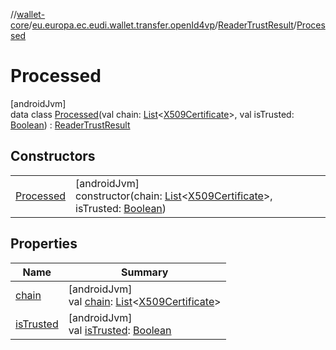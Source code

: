 //[wallet-core](../../../../index.md)/[eu.europa.ec.eudi.wallet.transfer.openId4vp](../../index.md)/[ReaderTrustResult](../index.md)/[Processed](index.md)

# Processed

[androidJvm]\
data class [Processed](index.md)(val chain: [List](https://kotlinlang.org/api/latest/jvm/stdlib/kotlin-stdlib/kotlin.collections/-list/index.html)&lt;[X509Certificate](https://developer.android.com/reference/kotlin/java/security/cert/X509Certificate.html)&gt;, val isTrusted: [Boolean](https://kotlinlang.org/api/latest/jvm/stdlib/kotlin-stdlib/kotlin/-boolean/index.html)) : [ReaderTrustResult](../index.md)

## Constructors

| | |
|---|---|
| [Processed](-processed.md) | [androidJvm]<br>constructor(chain: [List](https://kotlinlang.org/api/latest/jvm/stdlib/kotlin-stdlib/kotlin.collections/-list/index.html)&lt;[X509Certificate](https://developer.android.com/reference/kotlin/java/security/cert/X509Certificate.html)&gt;, isTrusted: [Boolean](https://kotlinlang.org/api/latest/jvm/stdlib/kotlin-stdlib/kotlin/-boolean/index.html)) |

## Properties

| Name | Summary |
|---|---|
| [chain](chain.md) | [androidJvm]<br>val [chain](chain.md): [List](https://kotlinlang.org/api/latest/jvm/stdlib/kotlin-stdlib/kotlin.collections/-list/index.html)&lt;[X509Certificate](https://developer.android.com/reference/kotlin/java/security/cert/X509Certificate.html)&gt; |
| [isTrusted](is-trusted.md) | [androidJvm]<br>val [isTrusted](is-trusted.md): [Boolean](https://kotlinlang.org/api/latest/jvm/stdlib/kotlin-stdlib/kotlin/-boolean/index.html) |

